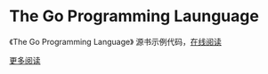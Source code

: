 # The Go Programming Launguage

《The Go Programming Language》 源书示例代码，[在线阅读](https://books.studygolang.com/gopl-zh/)

[更多阅读](https://github.com/heqingbao/tour-of-go)
